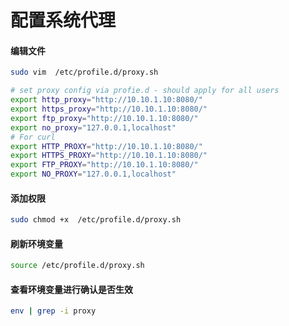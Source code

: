 # 配置系统代理

#### 编辑文件

```bash
sudo vim  /etc/profile.d/proxy.sh
```

```sh
# set proxy config via profie.d - should apply for all users
export http_proxy="http://10.10.1.10:8080/"
export https_proxy="http://10.10.1.10:8080/"
export ftp_proxy="http://10.10.1.10:8080/"
export no_proxy="127.0.0.1,localhost"
# For curl
export HTTP_PROXY="http://10.10.1.10:8080/"
export HTTPS_PROXY="http://10.10.1.10:8080/"
export FTP_PROXY="http://10.10.1.10:8080/"
export NO_PROXY="127.0.0.1,localhost"
```

#### 添加权限

```bash
sudo chmod +x  /etc/profile.d/proxy.sh
```

#### 刷新环境变量

```bash
source /etc/profile.d/proxy.sh
```
#### 查看环境变量进行确认是否生效

```bash
env | grep -i proxy
```
